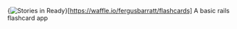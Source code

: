{<img alt='Stories in Ready' src='https://badge.waffle.io/fergusbarratt/flashcards.png?label=ready&title=Ready' />}[https://waffle.io/fergusbarratt/flashcards]
A basic rails flashcard app
